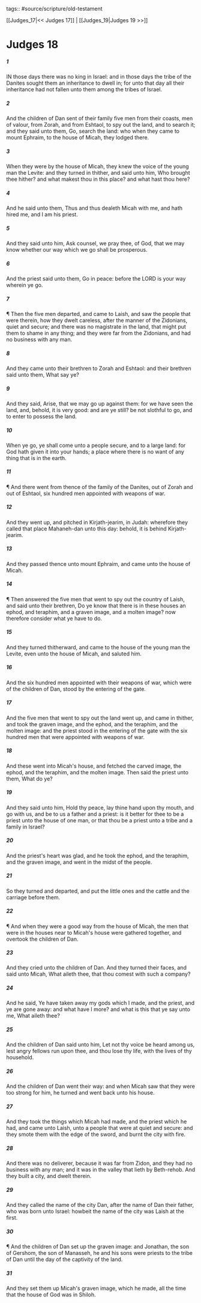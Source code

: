 tags:: #source/scripture/old-testament

[[Judges_17|<< Judges 17]] | [[Judges_19|Judges 19 >>]]

# Judges 18

##### 1

IN those days there was no king in Israel: and in those days the tribe of the Danites sought them an inheritance to dwell in; for unto that day all their inheritance had not fallen unto them among the tribes of Israel.

##### 2

And the children of Dan sent of their family five men from their coasts, men of valour, from Zorah, and from Eshtaol, to spy out the land, and to search it; and they said unto them, Go, search the land: who when they came to mount Ephraim, to the house of Micah, they lodged there.

##### 3

When they were by the house of Micah, they knew the voice of the young man the Levite: and they turned in thither, and said unto him, Who brought thee hither? and what makest thou in this place? and what hast thou here?

##### 4

And he said unto them, Thus and thus dealeth Micah with me, and hath hired me, and I am his priest.

##### 5

And they said unto him, Ask counsel, we pray thee, of God, that we may know whether our way which we go shall be prosperous.

##### 6

And the priest said unto them, Go in peace: before the LORD is your way wherein ye go.

##### 7

¶ Then the five men departed, and came to Laish, and saw the people that were therein, how they dwelt careless, after the manner of the Zidonians, quiet and secure; and there was no magistrate in the land, that might put them to shame in any thing; and they were far from the Zidonians, and had no business with any man.

##### 8

And they came unto their brethren to Zorah and Eshtaol: and their brethren said unto them, What say ye?

##### 9

And they said, Arise, that we may go up against them: for we have seen the land, and, behold, it is very good: and are ye still? be not slothful to go, and to enter to possess the land.

##### 10

When ye go, ye shall come unto a people secure, and to a large land: for God hath given it into your hands; a place where there is no want of any thing that is in the earth.

##### 11

¶ And there went from thence of the family of the Danites, out of Zorah and out of Eshtaol, six hundred men appointed with weapons of war.

##### 12

And they went up, and pitched in Kirjath-jearim, in Judah: wherefore they called that place Mahaneh-dan unto this day: behold, it is behind Kirjath-jearim.

##### 13

And they passed thence unto mount Ephraim, and came unto the house of Micah.

##### 14

¶ Then answered the five men that went to spy out the country of Laish, and said unto their brethren, Do ye know that there is in these houses an ephod, and teraphim, and a graven image, and a molten image? now therefore consider what ye have to do.

##### 15

And they turned thitherward, and came to the house of the young man the Levite, even unto the house of Micah, and saluted him.

##### 16

And the six hundred men appointed with their weapons of war, which were of the children of Dan, stood by the entering of the gate.

##### 17

And the five men that went to spy out the land went up, and came in thither, and took the graven image, and the ephod, and the teraphim, and the molten image: and the priest stood in the entering of the gate with the six hundred men that were appointed with weapons of war.

##### 18

And these went into Micah's house, and fetched the carved image, the ephod, and the teraphim, and the molten image. Then said the priest unto them, What do ye?

##### 19

And they said unto him, Hold thy peace, lay thine hand upon thy mouth, and go with us, and be to us a father and a priest: is it better for thee to be a priest unto the house of one man, or that thou be a priest unto a tribe and a family in Israel?

##### 20

And the priest's heart was glad, and he took the ephod, and the teraphim, and the graven image, and went in the midst of the people.

##### 21

So they turned and departed, and put the little ones and the cattle and the carriage before them.

##### 22

¶ And when they were a good way from the house of Micah, the men that were in the houses near to Micah's house were gathered together, and overtook the children of Dan.

##### 23

And they cried unto the children of Dan. And they turned their faces, and said unto Micah, What aileth thee, that thou comest with such a company?

##### 24

And he said, Ye have taken away my gods which I made, and the priest, and ye are gone away: and what have I more? and what is this that ye say unto me, What aileth thee?

##### 25

And the children of Dan said unto him, Let not thy voice be heard among us, lest angry fellows run upon thee, and thou lose thy life, with the lives of thy household.

##### 26

And the children of Dan went their way: and when Micah saw that they were too strong for him, he turned and went back unto his house.

##### 27

And they took the things which Micah had made, and the priest which he had, and came unto Laish, unto a people that were at quiet and secure: and they smote them with the edge of the sword, and burnt the city with fire.

##### 28

And there was no deliverer, because it was far from Zidon, and they had no business with any man; and it was in the valley that lieth by Beth-rehob. And they built a city, and dwelt therein.

##### 29

And they called the name of the city Dan, after the name of Dan their father, who was born unto Israel: howbeit the name of the city was Laish at the first.

##### 30

¶ And the children of Dan set up the graven image: and Jonathan, the son of Gershom, the son of Manasseh, he and his sons were priests to the tribe of Dan until the day of the captivity of the land.

##### 31

And they set them up Micah's graven image, which he made, all the time that the house of God was in Shiloh.
